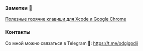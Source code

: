 
<!-- ### Привет 👋  Я IOS разработчик и бывший студент Школы 21(School21/Ecole42)
#### Пишу на Swift и развиваюсь в разработке под IOS. 
-->

<!-- ### Мои приложения на Swift 📱:


 <ins> 2023 год: </ins>
 
[Красивая верстка и анимации в тестовом задании на MVP](https://github.com/odgigodji/SurfTraineeApp.git)

[Поиск и сохранение новостей с UserDefaults и newsapi](https://github.com/odgigodji/NewsAppMVVM.git)

 <ins> 2022 год: </ins>
 
 [Поиск подписчиков с Github API](https://github.com/odgigodji/GHFollowers)

[Расписание для учебы с использованием Realm](https://github.com/odgigodji/MySchedule)

[Выбор модели с AR и SwiftUI](https://github.com/odgigodji/ModelPickerApp)

<!-- [Парсинг персонажей Рика и Морти](https://github.com/odgigodji/RickAndMorty)  -->

<!-- List of characters from Rick and Morty: https://github.com/odgigodji/RickAndMorty -->

<!--  ### Мои учебные проекты в Школе 21 👨🏼‍💻:

<ins> 2021 год: </ins>

[API для todo-листа на C#](https://github.com/odgigodji/todoAPICSharp)

[Реализация стандартных stl контейнеров на С++](https://github.com/odgigodji/ft_containers)

["Бассейн" по С++](https://github.com/odgigodji/CPP)

[Реализация bash на Си](https://github.com/odgigodji/minishell)

[О многопоточности на Си](https://github.com/odgigodji/philoshophers)

[Проект про кластеризацию](https://github.com/odgigodji/ft_services)

[Raycasting на Cи](https://github.com/odgigodji/cub3D)

 <ins> 2020 год: </ins>

[Реализация функции printf на Си](https://github.com/odgigodji/ft_printf)

[Реализация стандартных функций языка Си](https://github.com/odgigodji/libft) -->

### Заметки 📝  
[Полезные горячие клавиши для Xcode и Google Chrome](https://github.com/odgigodji/hotkeys)

### Контакты
Со мной можно связаться в Telegram 📲: https://t.me/odgigodji
<!-- Instagram: @nikitaevvv -->
